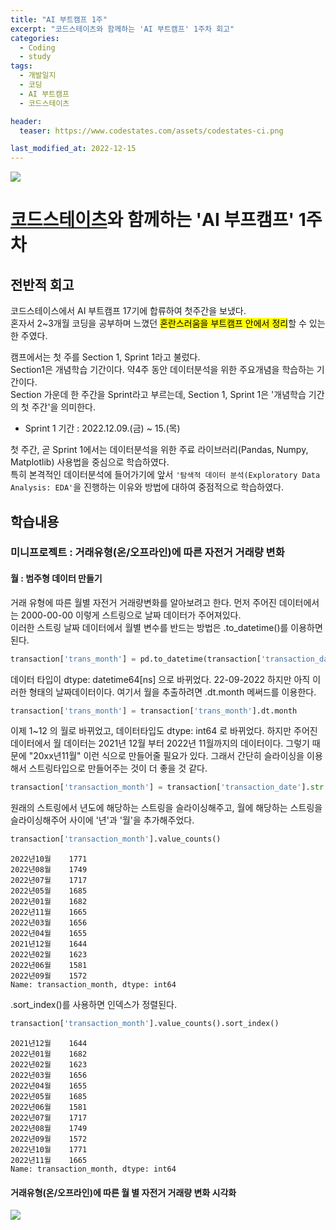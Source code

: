 ```yaml
---
title: "AI 부트캠프 1주"
excerpt: "코드스테이츠와 함께하는 'AI 부트캠프' 1주차 회고"
categories:
  - Coding
  - study
tags:
  - 개발일지
  - 코딩
  - AI 부트캠프
  - 코드스테이츠

header:
  teaser: https://www.codestates.com/assets/codestates-ci.png

last_modified_at: 2022-12-15
---
```


<div style="display:block; margin:auto; width:700px">
  <img src = "https://lh3.googleusercontent.com/fife/AAbDypB-pFaCV6nkaBh8fVCsvG33AqVNKKhk7dTvq7dbLEHMNjtmhzjxMA82cebJe9EKj0BdYj8K5v-HQHGjUj8biYfnJzd8SXViKp28tz42kAC6XU0Zrw0nW3L188W3-2ydqi1-E1U_2W2IQisNsvyWxhNr-gYHjl4BOdaT_0yisxN-lJXspaZ0wMngXKgLeqs_3rlGhcKf1WksQq7Yh67c3Y98rKKbpiiEQUAh4BpsWmhCDfO72ETDWru53OQKseMPKlVfNm0rsQSqg35iQv2iWQkdrKanjiGf68R0cV6ra2JjiHbmcD4doFd97zXtNU5quWHJ9h8R_sH9lXwRNTfg_tsTwNNufwqxqNsxRXvxcaLR2hWjpyls_qRWXQd-veajVT6bPS31iIboNVw82BKT4wFMKQ17yWTiqTmqbJiQe-8HH3Hpd2tZnDnNmov-iwmDbW8oo07TMbH65qRBz7FJy9LSMpEe0eR7ImXK6Ai4mE5Usg4rAIHAgQYFxxKjeD2AHpnR19_SzSxOxTYvOfCKntIWnJHw6WeO2X72A2XeM266e8PtDIH_CMIs-CGnIaCGqdLuvhVAdrnQQjrT2nMDByv9UxSHFoFX0Ze2_OCiax75a6QXbvD1Q-Uzvuj7NcUNe8F7LYIZNCnf5lu4Jo0eXvWCPxbjAMjHalTVAWKj5XxOj8L0tBPB-xwdfuUjHVbiSbtnL06QJ3rSl3klbcaUaP0sFmZcb6Ym7_d3dCaRhHB6UVKI5-OYvgO9X5_HZDRwDT3rqoPpPDPpE0dFqtnaDjpZtlOkXANG7BW7dHyD3GeFcdyH5WYq4LW1hKAPEWkAFXqvMFAv22ayVkYhx4CpAM1WEeflxzVEKfCH_46hPZxY6Vp53lOCGvnlYlIePxzAb25CrjuA85roR_oEAjgLZ8ofF3Tsl47WHwUAx1Qk53vphN00AU4MXUY9BLWdRP2snFH8No3qz3kQJJ4E6NY2jct2-75t8sWU5BLJuSbHlxDOBen5KE8GP_sg70nzI4QdSnpjqC5UgmEo2n_kMzlEpcIQLByQ6tSAljFV6TDYWolTmHSMM67ElMFCZ9n9_BvwjKiFI-VuFwjIEDdnV2xCARDaIS3kOCNndxEH2w3HrbaZwsSHeLJwFgrFheFHqfKQMAhP8fBfWguTZdwynH2ZK2jYvwu1ahY6jfnh2_iqHElrgocjNunLibraeG3_F8f0ltJCVQKiSXgGKVTizRRS7EO82KL8G013_vZIr7irmHGSZBPK3yz_3jp0ChQHr6siIzFJ8-HiSu5dWdi-LOgDrJNKETUCcuO5dR3pn8276LfyjSqgML2nkNznXp4rjlNkoTJvL1jnlbhYSCuwov-h6kA0WFDS-6TiqywY7wyca3UyAWhAjO0k-UMdxHrLCaE3OKxh17MXvrG3lHDfyBa8A6NIAwC7gAESpr9Tol8Vr9GdIhh5jsCjsS36Q3WUzAYGhlmijfZNlHlbEEG_2ytlw1ZI4cpNRxr9im3sC536Zh_ZCAAcWuU91I7Pc0XM=w1263-h780">  
</div>


# [코드스테이츠](https://www.codestates.com/)와 함께하는 'AI 부프캠프' 1주차

## 전반적 회고

코드스테이스에서 AI 부트캠프 17기에 합류하여 첫주간을 보냈다.  
혼자서 2~3개월 코딩을 공부하며 느꼈던 <mark>혼란스러움을 부트캠프 안에서 정리</mark>할 수 있는 한 주였다.  

캠프에서는 첫 주를 Section 1, Sprint 1라고 불렀다.  
Section1은 개념학습 기간이다. 약4주 동안 데이터분석을 위한 주요개념을 학습하는 기간이다.  
Section 가운데 한 주간을 Sprint라고 부르는데, Section 1, Sprint 1은 '개념학습 기간의 첫 주간'을 의미한다.  

- Sprint 1 기간 : 2022.12.09.(금) ~ 15.(목)

첫 주간, 곧 Sprint 1에서는 데이터분석을 위한 주료 라이브러리(Pandas, Numpy, Matplotlib) 사용법을 중심으로 학습하였다.  
특히 본격적인 데이터분석에 들어가기에 앞서 `'탐색적 데이터 분석(Exploratory Data Analysis: EDA'`을 진행하는 이유와 방법에 대하여 중점적으로 학습하였다.  

## 학습내용
### 미니프로젝트 : 거래유형(온/오프라인)에 따른 자전거 거래량 변화

#### 월 : 범주형 데이터 만들기
거래 유형에 따른 월별 자전거 거래량변화를 알아보려고 한다.
먼저 주어진 데이터에서는 2000-00-00 이렇게 스트링으로 날짜 데이터가 주어져있다.  
이러한 스트링 날짜 데이터에서 월별 변수를 반드는 방법은 .to_datetime()를 이용하면 된다.  
```python
transaction['trans_month'] = pd.to_datetime(transaction['transaction_date'])
```
데이터 타입이 dtype: datetime64[ns] 으로 바뀌었다. 22-09-2022 하지만 아직 이러한 형태의 날짜데이터이다. 여기서 월을 추출하려면 .dt.month 메써드를 이용한다.
```python
transaction['trans_month'] = transaction['trans_month'].dt.month
```
이제 1~12 의 월로 바뀌었고, 데이터타입도 dtype: int64 로 바뀌었다.
하지만 주어진 데이터에서 월 데이터는 2021년 12월 부터 2022년 11월까지의 데이터이다. 그렇기 때문에 "20xx년11월" 이런 식으로 만들어줄 필요가 있다. 그래서 간단히 슬라이싱을 이용해서 스트링타입으로 만들어주는 것이 더 좋을 것 같다.
```python
transaction['transaction_month'] = transaction['transaction_date'].str.slice(6,11) + '년' + transaction['transaction_date'].str.slice(3, 5) + '월'
```
원래의 스트링에서 년도에 해당하는 스트링을 슬라이싱해주고, 월에 해당하는 스트링을 슬라이싱해주어 사이에 '년'과 '월'을 추가해주었다.
```python
transaction['transaction_month'].value_counts()
```
```
2022년10월    1771
2022년08월    1749
2022년07월    1717
2022년05월    1685
2022년01월    1682
2022년11월    1665
2022년03월    1656
2022년04월    1655
2021년12월    1644
2022년02월    1623
2022년06월    1581
2022년09월    1572
Name: transaction_month, dtype: int64
```
.sort_index()를 사용하면 인덱스가 정렬된다.
```python
transaction['transaction_month'].value_counts().sort_index()
```
```
2021년12월    1644
2022년01월    1682
2022년02월    1623
2022년03월    1656
2022년04월    1655
2022년05월    1685
2022년06월    1581
2022년07월    1717
2022년08월    1749
2022년09월    1572
2022년10월    1771
2022년11월    1665
Name: transaction_month, dtype: int64
```

#### 거래유형(온/오프라인)에 따른 월 별 자전거 거래량 변화 시각화

<div style="display:block; margin:auto; width:800px">
  <img src = "https://lh3.googleusercontent.com/fife/AAbDypB0pB5GcoKyshW8kuzTdQhnO-RL0k21Uz7ATsFFSVBl4AYwgYpEKa9kBSU85zm__Su7tZMG_C5p8OnIlBXF2U91od1Ktzh9ufmB90ResFSemqVONp_fi_CqwkE2rUUzU3LDUiiH8sD_m14gg3XSkBf8Mf6N8xw0YqOYKIgUehK-wb5ZQ4e8AbIWAC7cgIJdIWxq_KGZhER0FmyirqavJW-YxkCyW6hyIiQRLtg9LPzq_i8Fau2TUzZrqmgVmp9Ste12VUSbLo6v37YMYOkCY1f9ZDcd9ltf7B_jQx0ioZJNtfwrLGwBtwvDE128DbUJBci2nNGrtHQXpfAO6KM2e49aODptp0dIGXHbQ7DO5A0Zo_6RxHko9jPuRAZsh909gYC2N8RG0jfrN01j2U4ft41rQDnftl5E--D6W-ajLRDCGLbrVoa16Og-S6A_19SUjYbMsZx9uXIrCSy6aBtnA5aNOWtTfaxjnfaTT3gO69hOH3O5aYkiVivtksboAS1DMPPZ2a4yEIP82L6DtkqRshyzgYoe0MrGN7a_D6t2AR5GCmCV-FR5kGKHBorGJAv5Nlbf62qDxTVxIoarjsXdC8h2-n2IO64y222qY-hiCqrEDxd42Pf6QCHxV3DPIl3qwDvOlXql5VUermHsv6hJk78QFNKy6z4hxCBDrrpVGrAqmAGVDFKIXE_9U47gvzQdxY3iEYzoyTjoHK4pl81OMxlqH2dwzgfvNEoXzvD4ERPYYDAfmsu-NCvzCdx32osj9NY1wEpsJpXWQJsxuLWe1G0R0xh5Yl3tuLHzqDTqsHvmR9hfm1LpnKaluekxLiGYvE2lrSISlUe94LKNJHL069_Bt7QYUTMnk9uNrOuXtln-WxdHw_zfcRbstK-k1G-2OTtORVV5-OdFt2z8KtohKjWNcNsXiX-fasdWGY12Snm7zUQUeTT2lLrWdSPRt2HTja7c0ehcjvZKy1CnxRCp9npWHGV2Lrew-SqURo_xp6zt1T9RP1ITkqDQuJ6e3ao3lt-SNGFVYUKZv5MDq6DghMAAzrrTl3JCjPHE-Q4XEz0yZkYPON3440UeElcwGtZxWuvwB8PCqJcZaDWQy1n8pO0uhw1lHiApo-AXPz6GtP4n58xiEdjsFqKdmV8B4VOcDk5vXwtpt7weUJ53a0bNSzb25BxbwLWY8_rUiawSWD02d3gu-dys2r1-jvn9Dt5IqUQYcZ4_n-gi6c8CfI9XtSnt1_mIPyrtKOji9wQwZDlz_JJsHKUS108WX7n37hLPCAwqaPKAQYS6tMOALiXHVsbanw19LWq8ZkVhO3BY1M64exH4ocXbD6W-qSYCMUuHqiXjhDWl3ddf126vqKmcJ79dFqGXoW0LSj8go1zeg-HfBBIT-eOkES0PDTGZweyiKdKHamIu4dmPllhOZ-MeABv0nTNmWedZyAfsqej_wIbmemqg7pSw21JVpX8aPj0cu8y9DI9oo0gF7ZKDY1P5Ptt2WQwjLfKB3IqyWkvtyksZG5E8z7Y4wWusxGAB=w1920-h780">  
</div>




